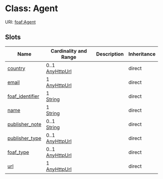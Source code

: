 

# Class: Agent 



URI: [foaf:Agent](http://xmlns.com/foaf/0.1/Agent)

## Slots

| Name | Cardinality and Range | Description | Inheritance |
| ---  | --- | --- | --- |
| [country](country.md) | 0..1 <br/> [AnyHttpUrl](AnyHttpUrl.md) |  | direct |
| [email](email.md) | 1 <br/> [AnyHttpUrl](AnyHttpUrl.md) |  | direct |
| [foaf_identifier](foaf_identifier.md) | 1 <br/> [String](String.md) |  | direct |
| [name](name.md) | 1 <br/> [String](String.md) |  | direct |
| [publisher_note](publisher_note.md) | 0..1 <br/> [String](String.md) |  | direct |
| [publisher_type](publisher_type.md) | 0..1 <br/> [AnyHttpUrl](AnyHttpUrl.md) |  | direct |
| [foaf_type](foaf_type.md) | 0..1 <br/> [AnyHttpUrl](AnyHttpUrl.md) |  | direct |
| [url](url.md) | 1 <br/> [AnyHttpUrl](AnyHttpUrl.md) |  | direct |
